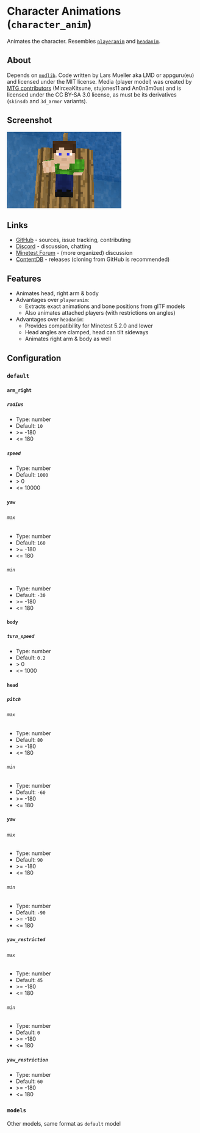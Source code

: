 # Character Animations (`character_anim`)

Animates the character. Resembles [`playeranim`](https://github.com/minetest-mods/playeranim) and [`headanim`](https://github.com/LoneWolfHT/headanim).

## About

Depends on [`modlib`](https://github.com/appgurueu/modlib). Code written by Lars Mueller aka LMD or appguru(eu) and licensed under the MIT license. Media (player model) was created by [MTG contributors](https://github.com/minetest/minetest_game/blob/master/mods/player_api/README.txt) (MirceaKitsune, stujones11 and An0n3m0us) and is licensed under the CC BY-SA 3.0 license, as must be its derivatives (`skinsdb` and `3d_armor` variants).

## Screenshot

![Image](screenshot.png)

## Links

* [GitHub](https://github.com/appgurueu/character_anim) - sources, issue tracking, contributing
* [Discord](https://discordapp.com/invite/ysP74by) - discussion, chatting
* [Minetest Forum](https://forum.minetest.net/viewtopic.php?f=9&t=25385) - (more organized) discussion
* [ContentDB](https://content.minetest.net/packages/LMD/character_anim) - releases (cloning from GitHub is recommended)

## Features

* Animates head, right arm & body
* Advantages over `playeranim`:
  * Extracts exact animations and bone positions from glTF models
  * Also animates attached players (with restrictions on angles)
* Advantages over `headanim`:
  * Provides compatibility for Minetest 5.2.0 and lower
  * Head angles are clamped, head can tilt sideways
  * Animates right arm & body as well

## Configuration

<!--modlib:conf:2-->
### `default`

#### `arm_right`

##### `radius`


* Type: number
* Default: `10`
* &gt;= -180
* &lt;= 180

##### `speed`


* Type: number
* Default: `1000`
* &gt; 0
* &lt;= 10000

##### `yaw`

###### `max`


* Type: number
* Default: `160`
* &gt;= -180
* &lt;= 180

###### `min`


* Type: number
* Default: `-30`
* &gt;= -180
* &lt;= 180



#### `body`

##### `turn_speed`


* Type: number
* Default: `0.2`
* &gt; 0
* &lt;= 1000


#### `head`

##### `pitch`

###### `max`


* Type: number
* Default: `80`
* &gt;= -180
* &lt;= 180

###### `min`


* Type: number
* Default: `-60`
* &gt;= -180
* &lt;= 180


##### `yaw`

###### `max`


* Type: number
* Default: `90`
* &gt;= -180
* &lt;= 180

###### `min`


* Type: number
* Default: `-90`
* &gt;= -180
* &lt;= 180


##### `yaw_restricted`

###### `max`


* Type: number
* Default: `45`
* &gt;= -180
* &lt;= 180

###### `min`


* Type: number
* Default: `0`
* &gt;= -180
* &lt;= 180


##### `yaw_restriction`


* Type: number
* Default: `60`
* &gt;= -180
* &lt;= 180



### `models`

Other models, same format as `default` model
<!--modlib:conf-->